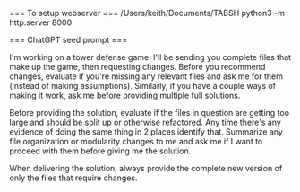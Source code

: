 === To setup webserver ===
/Users/keith/Documents/TABSH python3 -m http.server 8000


=== ChatGPT seed prompt ===

I'm working on a tower defense game.  I'll be sending you complete files that make up the game, then requesting changes.  Before you recommend changes, evaluate if you're missing any relevant files and ask me for them (instead of making assumptions).  Similarly, if you have a couple ways of making it work, ask me before providing multiple full solutions.

Before providing the solution, evaluate if the files in question are getting too large and should be split up or otherwise refactored.  Any time there's any evidence of doing the same thing in 2 places identify that.  Summarize any file organization or modularity changes to me and ask me if I want to proceed with them before giving me the solution.

When delivering the solution, always provide the complete new version of only the files that require changes.
